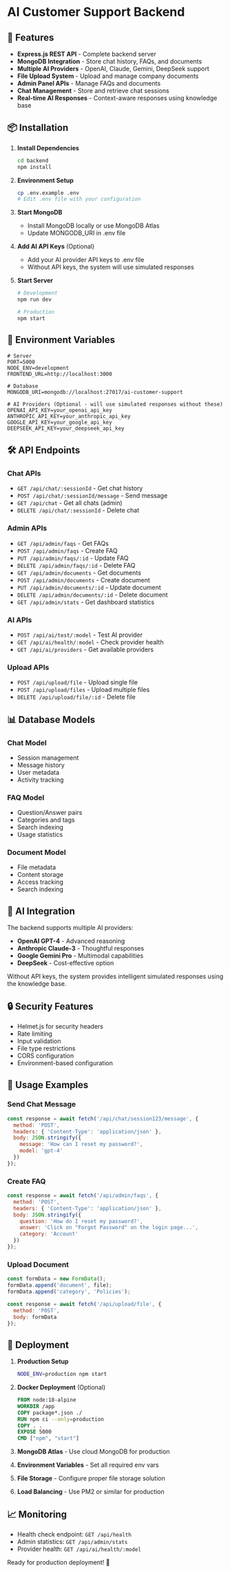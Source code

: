 
# AI Customer Support Backend

## 🚀 Features

- **Express.js REST API** - Complete backend server
- **MongoDB Integration** - Store chat history, FAQs, and documents
- **Multiple AI Providers** - OpenAI, Claude, Gemini, DeepSeek support
- **File Upload System** - Upload and manage company documents
- **Admin Panel APIs** - Manage FAQs and documents
- **Chat Management** - Store and retrieve chat sessions
- **Real-time AI Responses** - Context-aware responses using knowledge base

## 📦 Installation

1. **Install Dependencies**
   ```bash
   cd backend
   npm install
   ```

2. **Environment Setup**
   ```bash
   cp .env.example .env
   # Edit .env file with your configuration
   ```

3. **Start MongoDB**
   - Install MongoDB locally or use MongoDB Atlas
   - Update MONGODB_URI in .env file

4. **Add AI API Keys** (Optional)
   - Add your AI provider API keys to .env file
   - Without API keys, the system will use simulated responses

5. **Start Server**
   ```bash
   # Development
   npm run dev
   
   # Production
   npm start
   ```

## 🔧 Environment Variables

```env
# Server
PORT=5000
NODE_ENV=development
FRONTEND_URL=http://localhost:3000

# Database
MONGODB_URI=mongodb://localhost:27017/ai-customer-support

# AI Providers (Optional - will use simulated responses without these)
OPENAI_API_KEY=your_openai_api_key
ANTHROPIC_API_KEY=your_anthropic_api_key
GOOGLE_API_KEY=your_google_api_key
DEEPSEEK_API_KEY=your_deepseek_api_key
```

## 🛠️ API Endpoints

### Chat APIs
- `GET /api/chat/:sessionId` - Get chat history
- `POST /api/chat/:sessionId/message` - Send message
- `GET /api/chat` - Get all chats (admin)
- `DELETE /api/chat/:sessionId` - Delete chat

### Admin APIs
- `GET /api/admin/faqs` - Get FAQs
- `POST /api/admin/faqs` - Create FAQ
- `PUT /api/admin/faqs/:id` - Update FAQ
- `DELETE /api/admin/faqs/:id` - Delete FAQ
- `GET /api/admin/documents` - Get documents
- `POST /api/admin/documents` - Create document
- `PUT /api/admin/documents/:id` - Update document
- `DELETE /api/admin/documents/:id` - Delete document
- `GET /api/admin/stats` - Get dashboard statistics

### AI APIs
- `POST /api/ai/test/:model` - Test AI provider
- `GET /api/ai/health/:model` - Check provider health
- `GET /api/ai/providers` - Get available providers

### Upload APIs
- `POST /api/upload/file` - Upload single file
- `POST /api/upload/files` - Upload multiple files
- `DELETE /api/upload/file/:id` - Delete file

## 📊 Database Models

### Chat Model
- Session management
- Message history
- User metadata
- Activity tracking

### FAQ Model
- Question/Answer pairs
- Categories and tags
- Search indexing
- Usage statistics

### Document Model
- File metadata
- Content storage
- Access tracking
- Search indexing

## 🤖 AI Integration

The backend supports multiple AI providers:
- **OpenAI GPT-4** - Advanced reasoning
- **Anthropic Claude-3** - Thoughtful responses
- **Google Gemini Pro** - Multimodal capabilities
- **DeepSeek** - Cost-effective option

Without API keys, the system provides intelligent simulated responses using the knowledge base.

## 🔒 Security Features

- Helmet.js for security headers
- Rate limiting
- Input validation
- File type restrictions
- CORS configuration
- Environment-based configuration

## 📝 Usage Examples

### Send Chat Message
```javascript
const response = await fetch('/api/chat/session123/message', {
  method: 'POST',
  headers: { 'Content-Type': 'application/json' },
  body: JSON.stringify({
    message: 'How can I reset my password?',
    model: 'gpt-4'
  })
});
```

### Create FAQ
```javascript
const response = await fetch('/api/admin/faqs', {
  method: 'POST',
  headers: { 'Content-Type': 'application/json' },
  body: JSON.stringify({
    question: 'How do I reset my password?',
    answer: 'Click on "Forgot Password" on the login page...',
    category: 'Account'
  })
});
```

### Upload Document
```javascript
const formData = new FormData();
formData.append('document', file);
formData.append('category', 'Policies');

const response = await fetch('/api/upload/file', {
  method: 'POST',
  body: formData
});
```

## 🚀 Deployment

1. **Production Setup**
   ```bash
   NODE_ENV=production npm start
   ```

2. **Docker Deployment** (Optional)
   ```dockerfile
   FROM node:18-alpine
   WORKDIR /app
   COPY package*.json ./
   RUN npm ci --only=production
   COPY . .
   EXPOSE 5000
   CMD ["npm", "start"]
   ```

3. **MongoDB Atlas** - Use cloud MongoDB for production
4. **Environment Variables** - Set all required env vars
5. **File Storage** - Configure proper file storage solution
6. **Load Balancing** - Use PM2 or similar for production

## 📈 Monitoring

- Health check endpoint: `GET /api/health`
- Admin statistics: `GET /api/admin/stats`
- Provider health: `GET /api/ai/health/:model`

Ready for production deployment! 🎉
